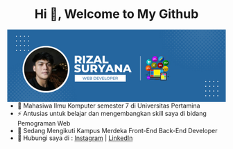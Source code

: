 <h1 align="center">Hi 👋, Welcome to My Github</h1>
<img src="https://github.com/rizalsuryana/rizalsuryana/blob/main/Rizal%20Suryana.png" align="left" atl =" Banner Rizal Suryana Github">

- 🌱 Mahasiwa Ilmu Komputer semester 7 di Universitas Pertamina
- ⚡ Antusias untuk belajar dan mengembangkan skill saya di bidang Pemograman Web
- 🔭 Sedang Mengikuti Kampus Merdeka Front-End Back-End Developer
- 👯 Hubungi saya di : <a href="https://instagram.com/zayfalcon">Instagram</a> | <a href="https://www.linkedin.com/in/rizalsuryana/">LinkedIn</a>

<!--
**rizalsuryana/rizalsuryana** is a ✨ _special_ ✨ repository because its `README.md` (this file) appears on your GitHub profile.

Here are some ideas to get you started:

- 🔭 I’m Study working on ...
- 🌱 I’m currently learning ...
- 👯 I’m looking to collaborate on ...
- 🤔 I’m looking for help with ...
- 💬 Ask me about ...
- 📫 How to reach me: ...
- 😄 Pronouns: ...
- ⚡ Fun fact: ...
-->
